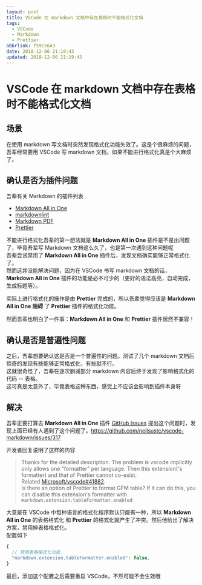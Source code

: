 ```yaml
---
layout: post
title: VSCode 在 markdown 文档中存在表格时不能格式化文档
tags:
  - VSCode
  - Markdown
  - Prettier
abbrlink: f59c5643
date: 2018-12-06 21:19:43
updated: 2018-12-06 21:19:43
---
```


# VSCode 在 markdown 文档中存在表格时不能格式化文档

## 场景

在使用 markdown 写文档时突然发现格式化功能失效了。这是个很麻烦的问题，吾辈经常要用 VSCode 写 markdown 文档，如果不能进行格式化真是个大麻烦了。

## 确认是否为插件问题

吾辈有关 Markdown 的插件列表

- [Markdown All in One](https://marketplace.visualstudio.com/items?itemName=yzhang.markdown-all-in-one)
- [markdownlint](https://marketplace.visualstudio.com/items?itemName=DavidAnson.vscode-markdownlint)
- [Markdown PDF](https://marketplace.visualstudio.com/items?itemName=yzane.markdown-pdf)
- [Prettier](https://marketplace.visualstudio.com/items?itemName=esbenp.prettier-vscode)

不能进行格式化吾辈的第一想法就是 **Markdown All in One** 插件是不是出问题了，毕竟吾辈写 Markdown 文档这么久了，也是第一次遇到这种问题呢  
吾辈尝试禁用了 **Markdown All in One** 插件后，发现文档确实能够正常格式化了。  
然而这并没能解决问题，因为在 VSCode 书写 markdown 文档的话，**Markdown All in One** 插件的功能是必不可少的（更好的语法高亮，自动完成，生成标题等）。

实际上进行格式化的操作是由 **Prettier** 完成的，所以吾辈觉得应该是 **Markdown All in One** **阻碍** 了 **Prettier** 插件的格式化功能。

然而吾辈也明白了一件事：**Markdown All in One** 和 **Prettier** 插件居然不兼容！

## 确认是否是普遍性问题

之后，吾辈想要确认这是否是一个普遍性的问题。测试了几个 markdown 文档后惊奇的发现有些能够正常格式化，有些就不行。  
这就很奇怪了，吾辈在逐次删减部分 markdown 内容后终于发现了影响格式化的代码 -- 表格。  
这可真是太意外了，毕竟表格这种东西，感觉上不应该会影响到插件本身呀

## 解决

吾辈正要打算去 **Markdown All in One** 插件 [GitHub Issues](https://github.com/neilsustc/vscode-markdown/issues) 提出这个问题时，发现上面已经有人遇到了这个问题了。<https://github.com/neilsustc/vscode-markdown/issues/317>

开发者回复说明了这样的内容

> Thanks for the detailed description. The problem is vscode implicitly only allows one "formatter" per language. Then this extension('s formatter) and that of Prettier cannot co-exist.  
> Related [Microsoft/vscode#41882](https://github.com/Microsoft/vscode/issues/41882).  
> Is there an option of Prettier to format GFM table? If it can do this, you can disable this extension's formatter with `markdown.extension.tableFormatter.enabled`

大意是在 VSCode 中每种语言的格式化程序默认只能有一种，所以 **Markdown All in One** 的表格格式化 和 **Prettier** 的格式化就产生了冲突。然后他给出了解决方案，禁用掉表格格式化。  
配置如下

```js
{
  // 禁用表格格式化功能
  "markdown.extension.tableFormatter.enabled": false,
}
```

最后，添加这个配置之后需要重启 VSCode，不然可能不会生效哦
